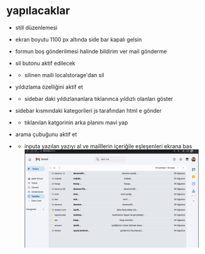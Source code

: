# yapılacaklar

- still düzenlemesi

- ekran boyutu 1100 px altında side bar kapalı gelsin

- formun boş gönderilmesi halinde bildirim ver mail gönderme

- sil butonu aktif edilecek
- - silinen maili localstorage'dan sil

- yıldızlama özelliğini aktif et 
- - sidebar daki yıldızlananlara tıklanınca yıldızlı olanları göster

- sidebar kısmındaki kategorileri js tarafından html e gönder
- - tıklanılan katgorinin arka planını mavi yap

- arama çubuğunu aktif et
- - inputa yazılan yazıyı al ve mailllerin içeriğile eşleşenleri ekrana bas
![](screen.gif)
